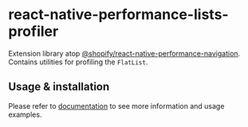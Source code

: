 # react-native-performance-lists-profiler

Extension library atop [@shopify/react-native-performance-navigation](../react-native-performance-navigation/getting-started). Contains utilities for profiling the `FlatList`.

## Usage & installation

Please refer to [documentation](https://shopify.github.io/react-native-performance/docs/guides/react-native-performance-lists-profiler/) to see more information and usage examples.
